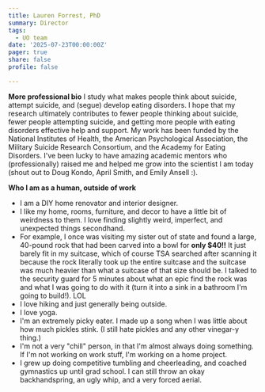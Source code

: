 ```yaml
---
title: Lauren Forrest, PhD
summary: Director
tags: 
  - UO team
date: '2025-07-23T00:00:00Z'
pager: true
share: false
profile: false

---
```


**More professional bio**
I study what makes people think about suicide, attempt suicide, and (segue) develop eating disorders. I hope that my research ultimately contributes to fewer people thinking about suicide, fewer people attempting suicide, and getting more people with eating disorders effective help and support. My work has been funded by the National Institutes of Health, the American Psychological Association, the Military Suicide Research Consortium, and the Academy for Eating Disorders. I've been lucky to have amazing academic mentors who (professionally) raised me and helped me grow into the scientist I am today (shout out to Doug Kondo, April Smith, and Emily Ansell :). 

**Who I am as a human, outside of work**
- I am a DIY home renovator and interior designer.
- I like my home, rooms, furniture, and decor to have a little bit of weirdness to them. I love finding slightly weird, imperfect, and unexpected things secondhand.
- For example, I once was visiting my sister out of state and found a large, 40-pound rock that had been carved into a bowl for **only $40!!** It just barely fit in my suitcase, which of course TSA searched after scanning it because the rock literally took up the entire suitcase and the suitcase was much heavier than what a suitcase of that size should be. I talked to the security guard for 5 minutes about what an epic find the rock was and what I was going to do with it (turn it into a sink in a bathroom I'm going to build!). LOL
- I love hiking and just generally being outside.
- I love yoga.
- I'm an extremely picky eater. I made up a song when I was little about how much pickles stink. (I still hate pickles and any other vinegar-y thing.)
- I'm not a very "chill" person, in that I'm almost always doing something. If I'm not working on work stuff, I'm working on a home project.
- I grew up doing competitive tumbling and cheerleading, and coached gymnastics up until grad school. I can still throw an okay backhandspring, an ugly whip, and a very forced aerial. 